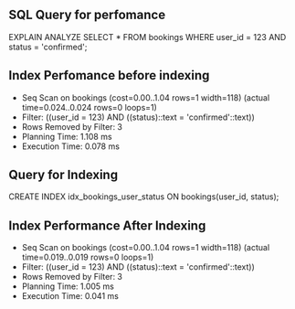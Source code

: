 ## SQL Query for perfomance
EXPLAIN ANALYZE
SELECT * FROM bookings WHERE user_id = 123 AND status = 'confirmed';

## Index Perfomance before indexing
- Seq Scan on bookings (cost=0.00..1.04 rows=1 width=118) (actual time=0.024..0.024 rows=0 loops=1)
- Filter: ((user_id = 123) AND ((status)::text = 'confirmed'::text))
- Rows Removed by Filter: 3
- Planning Time: 1.108 ms
- Execution Time: 0.078 ms
## Query for Indexing
CREATE INDEX idx_bookings_user_status ON bookings(user_id, status);

## Index Performance After Indexing
- Seq Scan on bookings (cost=0.00..1.04 rows=1 width=118) (actual time=0.019..0.019 rows=0 loops=1)
- Filter: ((user_id = 123) AND ((status)::text = 'confirmed'::text))
- Rows Removed by Filter: 3
- Planning Time: 1.005 ms
- Execution Time: 0.041 ms
